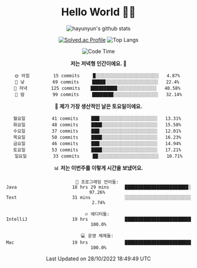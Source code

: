 <div align="center">

# Hello World 🙋‍♀️

![hayunyun's github stats](https://github-readme-stats.vercel.app/api?username=hayunyun&show_icons=true) 

 
[![Solved.ac Profile](http://mazassumnida.wtf/api/generate_badge?boj=hayunyun)](https://solved.ac/hayunyun)
 ![Top Langs](https://github-readme-stats.vercel.app/api/top-langs/?username=hayunyun&layout=compact)

<!--START_SECTION:waka-->
![Code Time](http://img.shields.io/badge/Code%20Time-539%20hrs%206%20mins-blue)

**저는 저녁형 인간이에요. 🦉** 

```text
🌞 아침         15 commits     █░░░░░░░░░░░░░░░░░░░░░░░░   4.87% 
🌆 낮　         69 commits     █████░░░░░░░░░░░░░░░░░░░░   22.4% 
🌃 저녁         125 commits    ██████████░░░░░░░░░░░░░░░   40.58% 
🌙 밤　         99 commits     ████████░░░░░░░░░░░░░░░░░   32.14%

```
📅 **제가 가장 생산적인 날은 토요일이에요.** 

```text
월요일          41 commits     ███░░░░░░░░░░░░░░░░░░░░░░   13.31% 
화요일          48 commits     ████░░░░░░░░░░░░░░░░░░░░░   15.58% 
수요일          37 commits     ███░░░░░░░░░░░░░░░░░░░░░░   12.01% 
목요일          50 commits     ████░░░░░░░░░░░░░░░░░░░░░   16.23% 
금요일          46 commits     ███░░░░░░░░░░░░░░░░░░░░░░   14.94% 
토요일          53 commits     ████░░░░░░░░░░░░░░░░░░░░░   17.21% 
일요일          33 commits     ██░░░░░░░░░░░░░░░░░░░░░░░   10.71%

```


📊 **저는 이번주를 이렇게 시간을 보냈어요.** 

```text
💬 프로그래밍 언어들: 
Java                     18 hrs 29 mins      ████████████████████████░   97.26% 
Text                     31 mins             ░░░░░░░░░░░░░░░░░░░░░░░░░   2.74%

🔥 에디터들: 
IntelliJ                 19 hrs              █████████████████████████   100.0%

💻 운영 체제들: 
Mac                      19 hrs              █████████████████████████   100.0%

```


 Last Updated on 28/10/2022 18:49:49 UTC
<!--END_SECTION:waka-->

<!--
**hayunyun/hayunyun** is a ✨ _special_ ✨ repository because its `README.md` (this file) appears on your GitHub profile.

Here are some ideas to get you started:

- 🔭 I’m currently working on ...
- 🌱 I’m currently learning ...
- 👯 I’m looking to collaborate on ...
- 🤔 I’m looking for help with ...
- 💬 Ask me about ...
- 📫 How to reach me: ...
- 😄 Pronouns: ...
- ⚡ Fun fact: ...
-->



